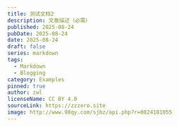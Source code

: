 ```yaml
---
title: 测试文档2
description: 文章描述（必需）
published: 2025-08-24
pubDate: 2025-08-24
date: 2025-08-24
draft: false
series: markdown
tags:
  - Markdown
  - Blogging
category: Examples
pinned: true
author: zwl
licenseName: CC BY 4.0
sourceLink: https://zzzero.site
image: http://www.98qy.com/sjbz/api.php?r=0824181055
---
```

